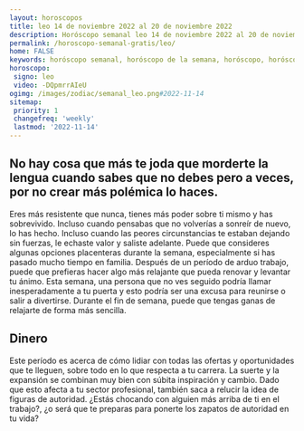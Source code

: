 ```yaml
---
layout: horoscopos
title: leo 14 de noviembre 2022 al 20 de noviembre 2022 
description: Horóscopo semanal leo 14 de noviembre 2022 al 20 de noviembre 2022. No hay cosa que más te joda que morderte la lengua cuando sabes que no debes pero a veces, por no crear más polémica lo haces.
permalink: /horoscopo-semanal-gratis/leo/
home: FALSE
keywords: horóscopo semanal, horóscopo de la semana, horóscopo, horóscopo gratis,horóscopos, horóscopo esperanza gracia, horoscopos leo la semana, horóscopos gratis, Tarot, Astrologia, Zodíaco, leo, horoscopo gratis, semanal
horoscopo:
 signo: leo
 video: -DQpmrrAIeU
ogimg: /images/zodiac/semanal_leo.png#2022-11-14
sitemap:
 priority: 1
 changefreq: 'weekly'
 lastmod: '2022-11-14'
---
```




## No hay cosa que más te joda que morderte la lengua cuando sabes que no debes pero a veces, por no crear más polémica lo haces.

Eres más resistente que nunca, tienes más poder sobre ti mismo y has sobrevivido. Incluso cuando pensabas que no volverías a sonreír de nuevo, lo has hecho. Incluso cuando las peores circunstancias te estaban dejando sin fuerzas, le echaste valor y saliste adelante.
Puede que consideres algunas opciones placenteras durante la semana, especialmente si has pasado mucho tiempo en familia. Después de un período de arduo trabajo, puede que prefieras hacer algo más relajante que pueda renovar y levantar tu ánimo. Esta semana, una persona que no ves seguido podría llamar inesperadamente a tu puerta y esto podría ser una excusa para reunirse o salir a divertirse. Durante el fin de semana, puede que tengas ganas de relajarte de forma más sencilla.

## Dinero

Este período es acerca de cómo lidiar con todas las ofertas y oportunidades que te lleguen, sobre todo en lo que respecta a tu carrera. La suerte y la expansión se combinan muy bien con súbita inspiración y cambio. Dado que esto afecta a tu sector profesional, también saca a relucir la idea de figuras de autoridad. ¿Estás chocando con alguien más arriba de ti en el trabajo?, ¿o será que te preparas para ponerte los zapatos de autoridad en tu vida?